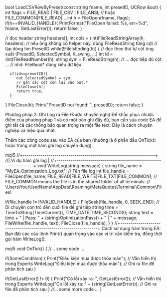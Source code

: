 bool LoadCSVRowByPreset(const string fname, int presetID, UCRow &out)
{
   int flags = FILE_READ | FILE_CSV | FILE_ANSI; // hoặc FILE_COMMON|FILE_READ|...
   int h = FileOpen(fname, flags);
   if(h==INVALID_HANDLE){
      PrintFormat("FileOpen failed: %s, err=%d", fname, GetLastError());
      return false;
   }

   // đọc header
   string headers[];
   int cols = (int)FileReadStringArray(h, headers); // nếu ông không có helper này, dùng FileReadString từng cột
   // lặp dòng tìm PresetID
   while(!FileIsEnding(h))
   {
      // đọc theo thứ tự cột ông xuất (PresetID, SelectedSymbol, K_swing, ...)
      int    id = (int)FileReadNumber(h);
      string sym = FileReadString(h);
      // ... đọc tiếp đủ cột ...
      // nhớ: FileRead* đúng kiểu dữ liệu

      if(id==presetID){
         out.SelectedSymbol = sym;
         // gán các cột còn lại vào out.*
         FileClose(h);
         return true;
      }
   }
   FileClose(h);
   Print("PresetID not found: ", presetID);
   return false;
}




Phương pháp 2: Ghi Log ra File (Được khuyến nghị)
Để khắc phục nhược điểm của phương pháp 1 và có một bản ghi đầy đủ, bạn cần sửa code EA để ghi tất cả các thông báo quan trọng ra một file text. Đây là cách chuyên nghiệp và hiệu quả nhất.

Thêm các dòng code sau vào EA của bạn (thường là ở phần đầu OnTick() hoặc trong một hàm ghi log chuyên dụng):

mql5
//+------------------------------------------------------------------+
//| Ví dụ hàm ghi log                                                |
//+------------------------------------------------------------------+
void WriteLog(string message)
  {
   string file_name = "MyEA_Optimization_Log.txt"; // Tên file log
   int file_handle = FileOpen(file_name, FILE_READ|FILE_WRITE|FILE_TXT|FILE_COMMON);
   // FILE_COMMON means the file is in the shared folder of all terminals: 
   // \Users\YourUserName\AppData\Roaming\MetaQuotes\Terminal\Common\Files\

   if(file_handle != INVALID_HANDLE)
     {
      FileSeek(file_handle, 0, SEEK_END); // Di chuyển con trỏ đến cuối file để ghi tiếp
      string time = TimeToString(TimeCurrent(), TIME_DATE|TIME_SECONDS);
      string text = time + " | Pass: " + (string)OptimizationPass() + " | " + message;
      FileWrite(file_handle, text);
      FileClose(file_handle);
     }
  }
//+------------------------------------------------------------------+
Cách sử dụng hàm trong EA:
Bạn đặt các câu lệnh Print() quan trọng vào các vị trí cần kiểm tra, đồng thời gọi hàm WriteLog().

mql5
void OnTick()
  {
   //... some code ...
   
   if(SomeCondition)
     {
      Print("Điều kiện mua được thỏa mãn"); // Vẫn hiển thị trong Experts
      WriteLog("Điều kiện mua được thỏa mãn"); // Ghi ra file để phân tích sau
     }

   if(GetLastError() != 0)
     {
      Print("Có lỗi xảy ra: ", GetLastError()); // Vẫn hiển thị trong Experts
      WriteLog("Có lỗi xảy ra: " + (string)GetLastError()); // Ghi ra file để phân tích sau
     }
   //... some more code ...
  }